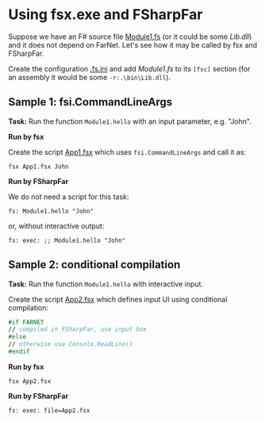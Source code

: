 # Using fsx.exe and FSharpFar

Suppose we have an F# source file [Module1.fs](Module1.fs) (or it could be some
*Lib.dll*) and it does not depend on FarNet. Let's see how it may be called by
fsx and FSharpFar.

Create the configuration [.fs.ini](.fs.ini) and add *Module1.fs* to its `[fsc]`
section (for an assembly it would be some `-r:.\bin\Lib.dll`).

## Sample 1: fsi.CommandLineArgs

**Task:** Run the function `Module1.hello` with an input parameter, e.g. "John".

**Run by fsx**

Create the script [App1.fsx](App1.fsx) which uses `fsi.CommandLineArgs` and call it as:

    fsx App1.fsx John

**Run by FSharpFar**

We do not need a script for this task:

    fs: Module1.hello "John"

or, without interactive output:

    fs: exec: ;; Module1.hello "John"

## Sample 2: conditional compilation

**Task:** Run the function `Module1.hello` with interactive input.

Create the script [App2.fsx](App2.fsx) which defines input UI using conditional compilation:

```fsharp
#if FARNET
// compiled in FSharpFar, use input box
#else
// otherwise use Console.ReadLine()
#endif
```

**Run by fsx**

    fsx App2.fsx

**Run by FSharpFar**

    fs: exec: file=App2.fsx
